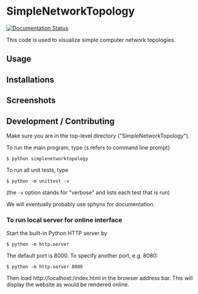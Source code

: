 # SimpleNetworkTopology

[![Documentation Status](https://readthedocs.org/projects/simplenetworktopologies/badge/?version=latest)](https://simplenetworktopologies.readthedocs.io/en/latest/?badge=latest)

This code is used to visualize simple computer network topologies.

## Usage

## Installations

## Screenshots

## Development / Contributing

Make sure you are in the top-level directory ("SimpleNetworkTopology"). 

To run the main program, type (`$` refers to command line prompt)

`$ python simplenetworktopology`

To run all unit tests, type

`$ python -m unittest -v`

(the `-v` option stands for "verbose" and lists each test that is run)

We will eventually probably use sphynx for documentation. 

### To run local server for online interface

Start the built-in Python HTTP server by

`$ python -m http.server`

The default port is 8000. To specify another port, e.g. 8080:

`$ python -m http.server 8080`

Then load http://localhost:<port>/index.html in the browser address bar. This will display the website as would be rendered online.
